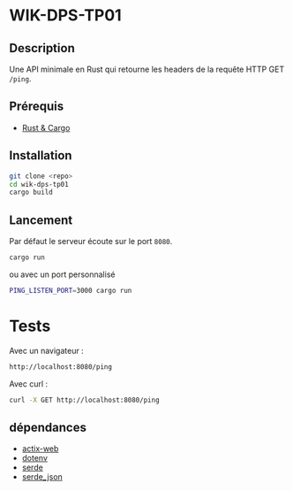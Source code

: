 # WIK-DPS-TP01

## Description

Une API minimale en Rust qui retourne les headers de la requête HTTP GET `/ping`.

## Prérequis

- [Rust & Cargo](https://www.rust-lang.org/tools/install)

## Installation

```bash
git clone <repo>
cd wik-dps-tp01
cargo build
```

## Lancement

Par défaut le serveur écoute sur le port `8080`.

```bash
cargo run
```

ou avec un port personnalisé

```bash
PING_LISTEN_PORT=3000 cargo run
```

# Tests

Avec un navigateur :

```bash	
http://localhost:8080/ping
```

Avec curl :

```bash
curl -X GET http://localhost:8080/ping
```

## dépendances

- [actix-web](https://actix.rs/)
- [dotenv](https://crates.io/crates/dotenv)
- [serde](https://crates.io/crates/serde)
- [serde_json](https://crates.io/crates/serde_json)

